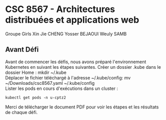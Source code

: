 # CSC 8567 - Architectures distribuées et applications web

Groupe Girls
Xin Jie CHENG
Yosser BEJAOUI
Weuly SAMB

## Avant Défi  
Avant de commencer les défis, nous avons préparé l'environnement Kubernetes en suivant les étapes suivantes. 
Créer un dossier .kube dans le dossier Home : 
mkdir ~/.kube  
Déplacer le fichier téléchargé à l'adresse ~/.kube/config: mv ~/Downloads/csc8567.yaml ~/.kube/config  
Lister les pods en cours d'exécutions dans un cluster :   
```
kubectl get pods -n u-cptz2        
```

Merci de télécharger le document PDF pour voir les étapes et les résultats de chaque défi. 




